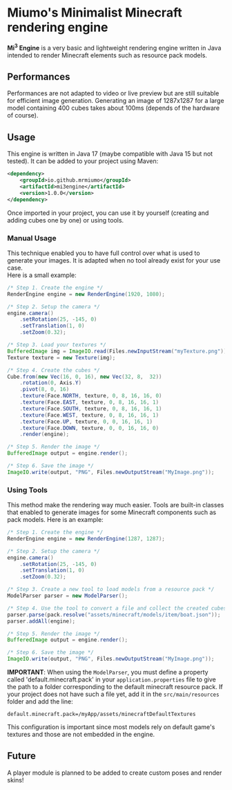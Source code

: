 # Miumo's Minimalist Minecraft rendering engine
**Mi<sup>3</sup> Engine** is a very basic and lightweight rendering engine written in Java intended to render Minecraft elements such as resource pack models.
## Performances
Performances are not adapted to video or live preview but are still suitable for efficient image generation. Generating an image of 1287x1287 for a large model containing 400 cubes takes about 100ms (depends of the hardware of course).
## Usage
This engine is written in Java 17 (maybe compatible with Java 15 but not tested). It can be added to your project using Maven:
```xml
<dependency>
    <groupId>io.github.mrmiumo</groupId>
    <artifactId>mi3engine</artifactId>
    <version>1.0.0</version>
</dependency>
```
Once imported in your project, you can use it by yourself (creating and adding cubes one by one) or using tools.
### Manual Usage
This technique enabled you to have full control over what is used to generate your images. It is adapted when no tool already exist for your use case.</br>
Here is a small example:
```java
/* Step 1. Create the engine */
RenderEngine engine = new RenderEngine(1920, 1080);

/* Step 2. Setup the camera */
engine.camera()
    .setRotation(25, -145, 0)
    .setTranslation(1, 0)
    .setZoom(0.32);

/* Step 3. Load your textures */
BufferedImage img = ImageIO.read(Files.newInputStream("myTexture.png"));
Texture texture = new Texture(img);

/* Step 4. Create the cubes */
Cube.from(new Vec(16, 0, 16), new Vec(32, 8,  32))
    .rotation(0, Axis.Y)
    .pivot(8, 0, 16)
    .texture(Face.NORTH, texture, 0, 8, 16, 16, 0)
    .texture(Face.EAST, texture, 0, 8, 16, 16, 1)
    .texture(Face.SOUTH, texture, 0, 8, 16, 16, 1)
    .texture(Face.WEST, texture, 0, 8, 16, 16, 1)
    .texture(Face.UP, texture, 0, 0, 16, 16, 1)
    .texture(Face.DOWN, texture, 0, 0, 16, 16, 0)
    .render(engine);

/* Step 5. Render the image */
BufferedImage output = engine.render();

/* Step 6. Save the image */
ImageIO.write(output, "PNG", Files.newOutputStream("MyImage.png"));
```

### Using Tools
This method make the rendering way much easier. Tools are built-in classes that enabled to generate images for some Minecraft components such as pack models. Here is an example:

```java
/* Step 1. Create the engine */
RenderEngine engine = new RenderEngine(1287, 1287);

/* Step 2. Setup the camera */
engine.camera()
    .setRotation(25, -145, 0)
    .setTranslation(1, 0)
    .setZoom(0.32);

/* Step 3. Create a new tool to load models from a resource pack */
ModelParser parser = new ModelParser();

/* Step 4. Use the tool to convert a file and collect the created cubes */
parser.parse(pack.resolve("assets/minecraft/models/item/boat.json"));
parser.addAll(engine);

/* Step 5. Render the image */
BufferedImage output = engine.render();

/* Step 6. Save the image */
ImageIO.write(output, "PNG", Files.newOutputStream("MyImage.png"));
```
**IMPORTANT**: When using the `ModelParser`, you must define a property called 'default.minecraft.pack' in your `application.properties` file to give the path to a folder corresponding to the default minecraft resource pack. If your project does not have such a file yet, add it in the `src/main/resources` folder and add the line:
```properties
default.minecraft.pack=/myApp/assets/minecraftDefaultTextures
```
This configuration is important since most models rely on default game's textures and those are not embedded in the engine.
## Future
A player module is planned to be added to create custom poses and render skins!